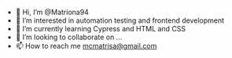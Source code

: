 - 👋 Hi, I’m @Matriona94
- 👀 I’m interested in automation testing and frontend development
- 🌱 I’m currently learning Cypress and HTML and CSS
- 💞️ I’m looking to collaborate on ...
- 📫 How to reach me mcmatrisa@gmail.com

<!---
Matriona94/Matriona94 is a ✨ special ✨ repository because its `README.md` (this file) appears on your GitHub profile.
You can click the Preview link to take a look at your changes.
--->
